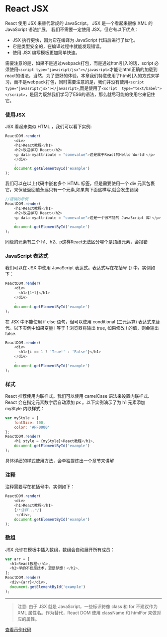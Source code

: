 # React JSX
React 使用 JSX 来替代常规的 JavaScript。
JSX 是一个看起来很像 XML 的 JavaScript 语法扩展。
我们不需要一定使用 JSX，但它有以下优点：
- JSX 执行更快，因为它在编译为 JavaScript 代码后进行了优化。
- 它是类型安全的，在编译过程中就能发现错误。
- 使用 JSX 编写模板更加简单快速。

需要注意的是，如果不是通过webpack打包，而是通过html引入的话，script 必须使用`<script type="javasript/jsx"></javasript>`才能让html正确的加载到react的语法，当然，为了更好的体验，本章我们特意使用了html引入的方式来学习，而不是webpack打包，同时需要注意的是，我们并没有使用`<script type="javasript/jsx"></javasript>`,而是使用了`<script  type="text/babel"></script>`，是因为既然我们学习了ES6的语法，那么就尽可能的使用它来记住它。

### 使用JSX
JSX 看起来类似 HTML ，我们可以看下实例:
```JavaScript
ReactDOM.render(
    <div>
    <h1>React教程</h1>
    <h2>欢迎学习 React</h2>
    <p data-myattribute = "somevalue">这是属于React的Hello World!</p>
    </div>
    ,
    document.getElementById('example')
);
```
我们可以在以上代码中嵌套多个 HTML 标签，但是需要使用一个 div 元素包裹它，来保证返回值永远只有一个元素,如果向下面这样写,就会发生错误:
```JavaScript
//错误的示例
ReactDOM.render(
    <h1>React教程</h1>
    <h2>欢迎学习 React</h2>
    <p data-myattribute = "somevalue">这是一个很不错的 JavaScript 库!</p>
    ,
    document.getElementById('example')
);
```
同级的元素有三个 h1、h2、p这样React无法区分哪个是顶级元素，会报错

### JavaScript 表达式
我们可以在 JSX 中使用 JavaScript 表达式。表达式写在花括号 {} 中。实例如下：
```JavaScript
ReactDOM.render(
    <div>
      <h1>{1+1}</h1>
    </div>
    ,
    document.getElementById('example')
);
```
在 JSX 中不能使用 if else 语句，但可以使用 conditional (三元运算) 表达式来替代。以下实例中如果变量 i 等于 1 浏览器将输出 true, 如果修改 i 的值，则会输出 false.
```JavaScript
ReactDOM.render(
    <div>
      <h1>{i == 1 ? 'True!' : 'False'}</h1>
    </div>
    ,
    document.getElementById('example')
);
```

### 样式
React 推荐使用内联样式。我们可以使用 camelCase 语法来设置内联样式. React 会在指定元素数字后自动添加 px 。以下实例演示了为 h1 元素添加 myStyle 内联样式：
```JavaScript
var myStyle = {
    fontSize: 100,
    color: '#FF0000'
};
ReactDOM.render(
    <h1 style = {myStyle}>React教程</h1>,
    document.getElementById('example')
);
```
具体详细的样式使用方法，会单独提炼出一个章节来讲解

### 注释
注释需要写在花括号中，实例如下：
```JavaScript
ReactDOM.render(
    <div>
    <h1>React教程</h1>
    {/*注释...*/}
     </div>,
    document.getElementById('example')
);
```

### 数组
JSX 允许在模板中插入数组，数组会自动展开所有成员：
```JavaScript
var arr = [
  <h1>React教程</h1>,
  <h2>学的不仅是技术，更是梦想！</h2>,
];
ReactDOM.render(
  <div>{arr}</div>,
  document.getElementById('example')
);
```
***

> 注意:
由于 JSX 就是 JavaScript，一些标识符像 class 和 for 不建议作为 XML 属性名。作为替代，React DOM 使用 className 和 htmlFor 来做对应的属性。

[查看示例代码](https://github.com/yxl2628/reactjs/blob/master/code/jsx)
